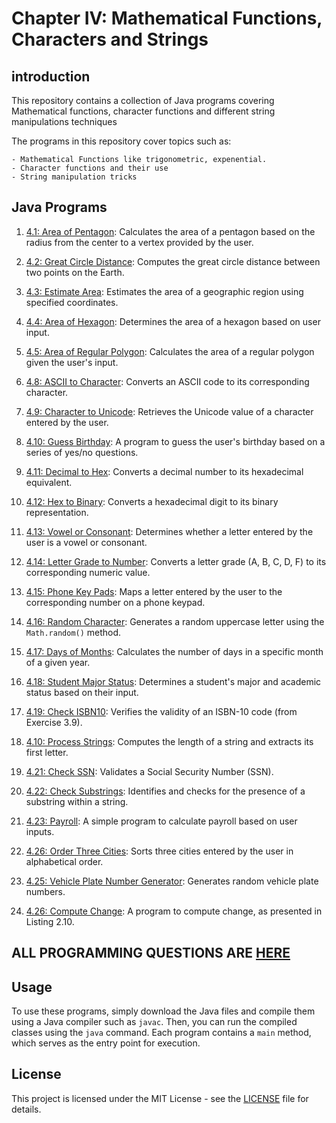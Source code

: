 # Chapter IV: Mathematical Functions, Characters and Strings

## introduction

This repository contains a collection of Java programs covering Mathematical functions, character functions and different string manipulations techniques

The programs in this repository cover topics such as:

    - Mathematical Functions like trigonometric, expenential.
    - Character functions and their use
    - String manipulation tricks

## Java Programs

1. [4.1: Area of Pentagon](AreaOfPentagon.java): Calculates the area of a pentagon based on the radius from the center to a vertex provided by the user.
2. [4.2: Great Circle Distance](GreatCircleDistance.java): Computes the great circle distance between two points on the Earth.
3. [4.3: Estimate Area](EstimateArea.java): Estimates the area of a geographic region using specified coordinates.
4. [4.4: Area of Hexagon](AreaOfHexagon.java): Determines the area of a hexagon based on user input.
5. [4.5: Area of Regular Polygon](AreaOfRegularPolygon.java): Calculates the area of a regular polygon given the user's input.

8. [4.8: ASCII to Character](ASCIItoCharacter.java): Converts an ASCII code to its corresponding character.
9. [4.9: Character to Unicode](CharacterToUnicode.java): Retrieves the Unicode value of a character entered by the user.
10. [4.10: Guess Birthday](GuessBirthday.java): A program to guess the user's birthday based on a series of yes/no questions.
11. [4.11: Decimal to Hex](DecimalToHex.java): Converts a decimal number to its hexadecimal equivalent.
12. [4.12: Hex to Binary](HexToBinary.java): Converts a hexadecimal digit to its binary representation.
13. [4.13: Vowel or Consonant](VowelOrConsonant.java): Determines whether a letter entered by the user is a vowel or consonant.
14. [4.14: Letter Grade to Number](LetterGradeToNumber.java): Converts a letter grade (A, B, C, D, F) to its corresponding numeric value.
15. [4.15: Phone Key Pads](PhoneKeypad.java): Maps a letter entered by the user to the corresponding number on a phone keypad.
16. [4.16: Random Character](RandomCharacter.java): Generates a random uppercase letter using the `Math.random()` method.
17. [4.17: Days of Months](DaysOfMonths.java): Calculates the number of days in a specific month of a given year.

18. [4.18: Student Major Status](StudentMajorStatus.java): Determines a student's major and academic status based on their input.
19. [4.19: Check ISBN10](CheckISBN10.java): Verifies the validity of an ISBN-10 code (from Exercise 3.9).
20. [4.10: Process Strings](ProcessStrings.java): Computes the length of a string and extracts its first letter.
21. [4.21: Check SSN](CheckSSN.java): Validates a Social Security Number (SSN).
22. [4.22: Check Substrings](CheckSubStrings.java): Identifies and checks for the presence of a substring within a string.
23. [4.23: Payroll](Payroll.java): A simple program to calculate payroll based on user inputs.
24. [4.26: Order Three Cities](OrderThreeCities.java): Sorts three cities entered by the user in alphabetical order.
25. [4.25: Vehicle Plate Number Generator](VehiclePlateNumberGenerator.java): Generates random vehicle plate numbers.
26. [4.26: Compute Change](ComputeChange.java): A program to compute change, as presented in Listing 2.10.

## ALL PROGRAMMING QUESTIONS ARE [HERE](Resources/README.md)

## Usage

To use these programs, simply download the Java files and compile them using a Java compiler such as `javac`. Then, you can run the compiled classes using the `java` command. Each program contains a `main` method, which serves as the entry point for execution.

## License

This project is licensed under the MIT License - see the [LICENSE](../../../LICENSE) file for details.
